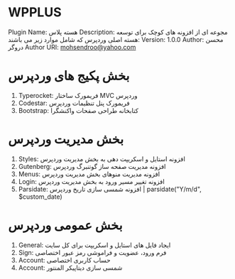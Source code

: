 # WPPLUS
Plugin Name: هسته پلاس
Description: مجوعه ای از افزونه های کوچک برای توسعه هسته اصلی وردپرس که شامل موارد زیر می باشند:
Version: 1.0.0
Author: محسن دروگر
Author URI:  mohsendroo@yahoo.com


# بخش پکیج های وردپرس
1. Typerocket: فریمورک ساختار MVC وردپرس 
2. Codestar: فریمورک پنل تنظیمات وردپرس 
3. Bootstrap: کتابخانه طراحی صفحات واکنشگرا 

# بخش مدیریت وردپرس
1. Styles: افزونه استایل و اسکریپت دهی به بخش مدیریت وردپرس 
2. Gutenberg: افزونه مدیریت صفحه ساز گوتنبرگ وردپرس 
3. Menus: افزونه مدیریت منوهای بخش مدیریت وردپرس 
4. Login: افزونه تغییر مسیر ورود به بخش مدیریت وردپرس 
5. Parsidate: افزونه شمسی سازی تاریخ وردپرس | parsidate("Y/m/d", $custom_date) 

# بخش عمومی وردپرس
1. General: ایجاد فایل های استایل و اسکریپت برای کل سایت 
2. Sign: فرم ورود، عضویت و فراموشی رمز عبور اختصاصی 
3. Account: حساب کاربری اختصاصی 
4. Account: شمسی سازی دیتاپیکر المنتور
